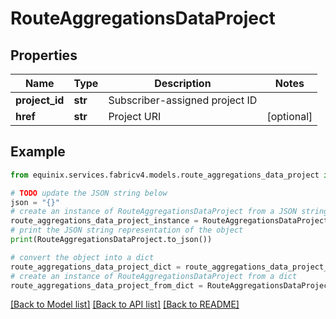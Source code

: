 # RouteAggregationsDataProject


## Properties

Name | Type | Description | Notes
------------ | ------------- | ------------- | -------------
**project_id** | **str** | Subscriber-assigned project ID | 
**href** | **str** | Project URI | [optional] 

## Example

```python
from equinix.services.fabricv4.models.route_aggregations_data_project import RouteAggregationsDataProject

# TODO update the JSON string below
json = "{}"
# create an instance of RouteAggregationsDataProject from a JSON string
route_aggregations_data_project_instance = RouteAggregationsDataProject.from_json(json)
# print the JSON string representation of the object
print(RouteAggregationsDataProject.to_json())

# convert the object into a dict
route_aggregations_data_project_dict = route_aggregations_data_project_instance.to_dict()
# create an instance of RouteAggregationsDataProject from a dict
route_aggregations_data_project_from_dict = RouteAggregationsDataProject.from_dict(route_aggregations_data_project_dict)
```
[[Back to Model list]](../README.md#documentation-for-models) [[Back to API list]](../README.md#documentation-for-api-endpoints) [[Back to README]](../README.md)


